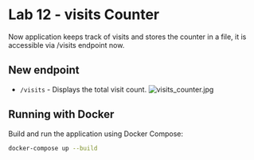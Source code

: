 # Lab 12 - visits Counter

Now application keeps track of visits and stores the counter in a file, it is accessible via /visits endpoint now.

## New endpoint

- `/visits` - Displays the total visit count.
![visits_counter.jpg](img/counter.png)

## Running with Docker
Build and run the application using Docker Compose:
```sh
docker-compose up --build
```
